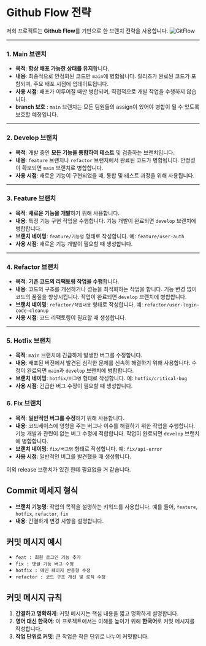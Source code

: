 # Github Flow 전략

저희 프로젝트는 **Github Flow**를 기반으로 한 브랜치 전략을 사용합니다.
![GitFlow](https://github.com/user-attachments/assets/7cc7d22a-816e-4113-bf87-919eae4d327f)


---

### 1. Main 브랜치
- **목적**: **항상 배포 가능한 상태를 유지**합니다.
- **내용**: 최종적으로 안정화된 코드만 `main`에 병합됩니다. 릴리즈가 완료된 코드가 포함되며, 주요 배포 시점에 업데이트됩니다.
- **사용 시점**: 배포가 이루어질 때만 병합되며, 직접적으로 개발 작업을 수행하지 않습니다.
- **branch 보호** : `main` 브랜치는 모든 팀원들의 assign이 있어야 병합이 될 수 있도록 보호할 예정입니다.

---

### 2. Develop 브랜치
- **목적**: 개발 중인 **모든 기능을 통합하여 테스트** 및 검증하는 브랜치입니다.
- **내용**: `feature` 브랜치나 `refactor` 브랜치에서 완료된 코드가 병합됩니다. 안정성이 확보되면 `main` 브랜치로 병합합니다.
- **사용 시점**: 새로운 기능이 구현되었을 때, 통합 및 테스트 과정을 위해 사용됩니다.

---

### 3. Feature 브랜치
- **목적**: **새로운 기능을 개발**하기 위해 사용합니다.
- **내용**: 특정 기능 구현 작업을 수행합니다. 기능 개발이 완료되면 `develop` 브랜치에 병합합니다.
- **브랜치 네이밍**: `feature/기능명` 형태로 작성합니다. 예: `feature/user-auth`
- **사용 시점**: 새로운 기능 개발이 필요할 때 생성합니다.

---

### 4. Refactor 브랜치
- **목적**: **기존 코드의 리팩토링 작업을 수행**합니다.
- **내용**: 코드의 구조를 개선하거나 성능을 최적화하는 작업을 합니다. 기능 변경 없이 코드의 품질을 향상시킵니다. 작업이 완료되면 `develop` 브랜치에 병합합니다.
- **브랜치 네이밍**: `refactor/작업내용` 형태로 작성합니다. 예: `refactor/user-login-code-cleanup`
- **사용 시점**: 코드 리팩토링이 필요할 때 생성합니다.

---

### 5. Hotfix 브랜치
- **목적**: `main` 브랜치에 긴급하게 발생한 버그를 수정합니다.
- **내용**: 배포된 버전에서 발견된 심각한 문제를 신속히 해결하기 위해 사용합니다. 수정이 완료되면 `main`과 `develop` 브랜치에 병합합니다.
- **브랜치 네이밍**: `hotfix/버그명` 형태로 작성합니다. 예: `hotfix/critical-bug`
- **사용 시점**: 긴급한 버그 수정이 필요할 때 생성합니다.

### 6. Fix 브랜치
- **목적**: **일반적인 버그를 수정**하기 위해 사용합니다.
- **내용**: 코드베이스에 영향을 주는 버그나 이슈를 해결하기 위한 작업을 수행합니다. 기능 개발과 관련이 없는 버그 수정에 적합합니다. 작업이 완료되면 `develop` 브랜치에 병합합니다.
- **브랜치 네이밍**: `fix/버그명` 형태로 작성합니다. 예: `fix/api-error`
- **사용 시점**: 일반적인 버그를 발견했을 때 생성합니다.

이외 release 브랜치가 있긴 한데 필요없을 거 같습니다.


## Commit 메세지 형식

- **브랜치 기능명**: 작업의 목적을 설명하는 키워드를 사용합니다. 예를 들어, `feature`, `hotfix`, `refactor`, `fix`
- **내용**: 간결하게 변경 사항을 설명합니다.

## 커밋 메시지 예시

- `feat : 회원 로그인 기능 추가`
- `fix : 댓글 기능 버그 수정`
- `hotfix : 메인 페이지 반응형 수정`
- `refactor : 코드 구조 개선 및 로직 수정`

## 커밋 메시지 규칙

1. **간결하고 명확하게**: 커밋 메시지는 핵심 내용을 짧고 명확하게 설명합니다.
2. **영어 대신 한국어**: 이 프로젝트에서는 이해를 높이기 위해 **한국어**로 커밋 메시지를 작성합니다.
3. **작업 단위로 커밋**: 큰 작업은 작은 단위로 나누어 커밋합니다. 
